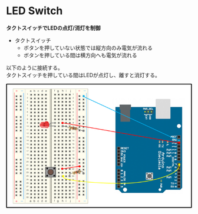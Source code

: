 # LED Switch

**タクトスイッチでLEDの点灯/消灯を制御**  

* タクトスイッチ  
    * ボタンを押していない状態では縦方向のみ電気が流れる  
    * ボタンを押している間は横方向へも電気が流れる  

以下のように接続する。  
タクトスイッチを押している間はLEDが点灯し、離すと消灯する。

![接続図](https://github.com/kinos003/arduino-uno/blob/master/led_switch/led_switch_image.png)
